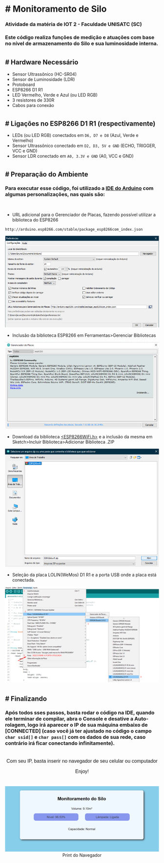 # # Monitoramento de Silo

### Atividade da matéria de IOT 2 - Faculdade UNISATC (SC) <p>

### Este código realiza funções de medição e atuações com base no nível de armazenamento do Silo e sua luminosidade interna.

#

## # Hardware Necessário

* Sensor Ultrassônico (HC-SR04)
* Sensor de Luminosidade (LDR)
* Protoboard
* ESP8266 D1 R1
* LED Vermelho, Verde e Azul (ou LED RGB)
* 3 resistores de 330R
* Cabos para conexão

#

## # Ligações no ESP8266 D1 R1 (respectivamente)

* LEDs (ou LED RGB) conectados em `D6, D7 e D8` (Azul, Verde e Vermelho)
* Sensor Ultrassônico conectado em `D2, D3, 5V e GND` (ECHO, TRIGGER, VCC e GND)
* Sensor LDR conectado em `A0, 3.3V e GND` (A0, VCC e GND)

#

## # Preparação do Ambiente
<p>

### Para executar esse código, foi utilizado a [IDE do Arduino](https://www.arduino.cc/en/software) com algumas personalizações, nas quais são:

<br>

* URL adicional para o Gerenciador de Placas, fazendo possível utilizar a biblioteca do ESP8266
```
http://arduino.esp8266.com/stable/package_esp8266com_index.json
```

<p align="center">
  <img src="./images/preferencias.png" alt="preferencias"/><br>
</p>

* Inclusão da biblioteca ESP8266 em Ferramentas>Gerenciar Bibliotecas

<p align="center">
  <img src="./images/esp8266.png" alt="incluindo-esp8266"/><br>
</p>

* Download da biblioteca [<ESP8266WiFi.h>](http://www.martyncurrey.com/download/esp8266wifi-library/) e a inclusão da mesma em Sketch>Incluir Biblioteca>Adicionar Biblioteca .ZIP

<p align="center">
  <img src="./images/wifi.png" alt="selecionando-esp8266wifi"/><br>
</p>

* Seleção da placa LOLIN(WeMos) D1 R1 e a porta USB onde a placa está conectada.

<p align="center">
  <img src="./images/placa-porta.png" alt="placa-porta"/><br>
</p>

#

## # Finalizando
<p>

### Após todos sses passos, basta rodar o código na IDE, quando ele terminar de compilar, abra o Console e desative a Auto-rolagem, logo irá aparecer o IP de sua máquina embaixo de [CONNECTED] (caso você já ter ajustado no código o campo `char ssid[]` e `char pass[]` com os dados de sua rede, caso contrário irá ficar conectando infinitamente).

#

<p style="font: normal 12pt Arial" align="center">
Com seu IP, basta inserir no navegador de seu celular ou computador
<p>

<p style="font: normal 12pt Arial" align="center">
Enjoy!
<p>

#

<p align="center">
  <img src="./images/monitoramentoWEB.png" alt="print do Navegador"/><br>
  Print do Navegador
</p>